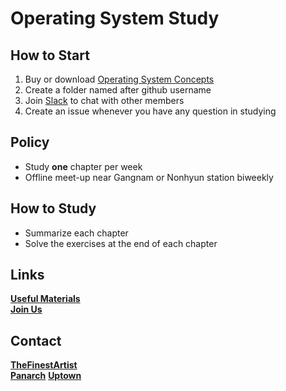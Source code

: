 # Operating System Study

## How to Start
1. Buy or download [Operating System Concepts](https://www.google.co.kr/webhp?sourceid=chrome-instant&ion=1&espv=2&ie=UTF-8#newwindow=1&q=operating+system+concepts+9th+edition)
2. Create a folder named after github username
3. Join [Slack](https://os-study.slack.com) to chat with other members
4. Create an issue whenever you have any question in studying


## Policy
* Study **one** chapter per week
* Offline meet-up near Gangnam or Nonhyun station biweekly


## How to Study
* Summarize each chapter
* Solve the exercises at the end of each chapter


## Links
**[Useful Materials](https://github.com/TheFinestArtist/OS-Study/blob/master/USEFULMATERIALS.md)**  
**[Join Us](https://github.com/TheFinestArtist/OS-Study/blob/master/JOINUS.md)**


## Contact
**[TheFinestArtist](contact@thefinestartist.com)**  
**[Panarch](taehoon.moon@outlook.com)**
**[Uptown](taehoon.moon@outlook.com)**
